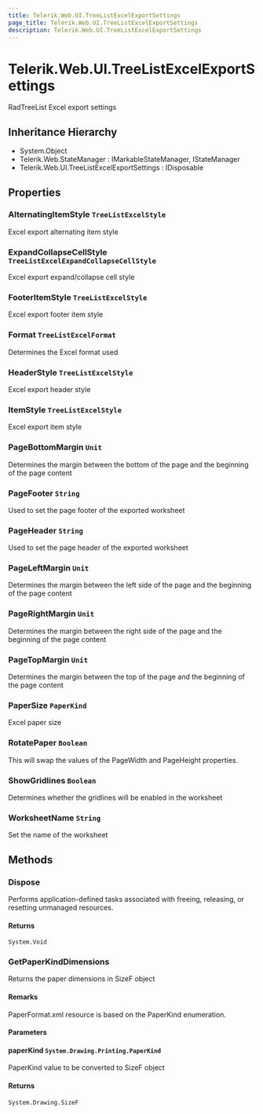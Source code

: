```yaml
---
title: Telerik.Web.UI.TreeListExcelExportSettings
page_title: Telerik.Web.UI.TreeListExcelExportSettings
description: Telerik.Web.UI.TreeListExcelExportSettings
---
```


# Telerik.Web.UI.TreeListExcelExportSettings

RadTreeList Excel export settings

## Inheritance Hierarchy

* System.Object
* Telerik.Web.StateManager : IMarkableStateManager, IStateManager
* Telerik.Web.UI.TreeListExcelExportSettings : IDisposable

## Properties

###  AlternatingItemStyle `TreeListExcelStyle`

Excel export alternating item style

###  ExpandCollapseCellStyle `TreeListExcelExpandCollapseCellStyle`

Excel export expand/collapse cell style

###  FooterItemStyle `TreeListExcelStyle`

Excel export footer item style

###  Format `TreeListExcelFormat`

Determines the Excel format used

###  HeaderStyle `TreeListExcelStyle`

Excel export header style

###  ItemStyle `TreeListExcelStyle`

Excel export item style

###  PageBottomMargin `Unit`

Determines the margin between the bottom of the page and the beginning of the page content

###  PageFooter `String`

Used to set the page footer of the exported worksheet

###  PageHeader `String`

Used to set the page header of the exported worksheet

###  PageLeftMargin `Unit`

Determines the margin between the left side of the page and the beginning of the page content

###  PageRightMargin `Unit`

Determines the margin between the right side of the page and the beginning of the page content

###  PageTopMargin `Unit`

Determines the margin between the top of the page and the beginning of the page content

###  PaperSize `PaperKind`

Excel paper size

###  RotatePaper `Boolean`

This will swap the values of the PageWidth and PageHeight properties.

###  ShowGridlines `Boolean`

Determines whether the gridlines will be enabled in the worksheet

###  WorksheetName `String`

Set the name of the worksheet

## Methods

###  Dispose

Performs application-defined tasks associated with freeing, releasing,
            or resetting unmanaged resources.

#### Returns

`System.Void` 

###  GetPaperKindDimensions

Returns the paper dimensions in SizeF object

#### Remarks
PaperFormat.xml resource is based on the PaperKind enumeration.

#### Parameters

#### paperKind `System.Drawing.Printing.PaperKind`

PaperKind value to be converted to SizeF object

#### Returns

`System.Drawing.SizeF` 

